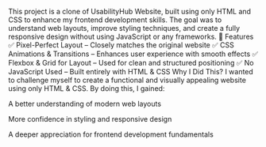 This project is a clone of UsabilityHub Website, built using only HTML and CSS to enhance my frontend development skills. The goal was to understand web layouts, improve styling techniques, and create a fully responsive design without using JavaScript or any frameworks.
🎨 Features
✅ Pixel-Perfect Layout – Closely matches the original website
✅ CSS Animations & Transitions – Enhances user experience with smooth effects
✅ Flexbox & Grid for Layout – Used for clean and structured positioning
✅ No JavaScript Used – Built entirely with HTML & CSS
Why I Did This?
I wanted to challenge myself to create a functional and visually appealing website using only HTML & CSS. By doing this, I gained:

A better understanding of modern web layouts

More confidence in styling and responsive design

A deeper appreciation for frontend development fundamentals
